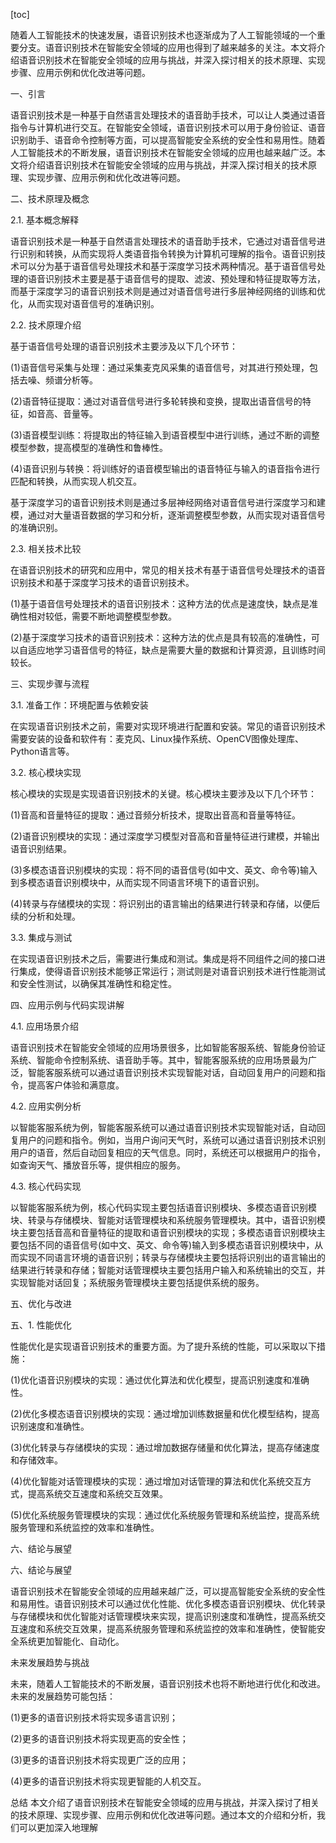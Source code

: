 
[toc]                    
                
                
随着人工智能技术的快速发展，语音识别技术也逐渐成为了人工智能领域的一个重要分支。语音识别技术在智能安全领域的应用也得到了越来越多的关注。本文将介绍语音识别技术在智能安全领域的应用与挑战，并深入探讨相关的技术原理、实现步骤、应用示例和优化改进等问题。

一、引言

语音识别技术是一种基于自然语言处理技术的语音助手技术，可以让人类通过语音指令与计算机进行交互。在智能安全领域，语音识别技术可以用于身份验证、语音识别助手、语音命令控制等方面，可以提高智能安全系统的安全性和易用性。随着人工智能技术的不断发展，语音识别技术在智能安全领域的应用也越来越广泛。本文将介绍语音识别技术在智能安全领域的应用与挑战，并深入探讨相关的技术原理、实现步骤、应用示例和优化改进等问题。

二、技术原理及概念

2.1. 基本概念解释

语音识别技术是一种基于自然语言处理技术的语音助手技术，它通过对语音信号进行识别和转换，从而实现将人类语音指令转换为计算机可理解的指令。语音识别技术可以分为基于语音信号处理技术和基于深度学习技术两种情况。基于语音信号处理的语音识别技术主要是基于语音信号的提取、滤波、预处理和特征提取等方法，而基于深度学习的语音识别技术则是通过对语音信号进行多层神经网络的训练和优化，从而实现对语音信号的准确识别。

2.2. 技术原理介绍

基于语音信号处理的语音识别技术主要涉及以下几个环节：

(1)语音信号采集与处理：通过采集麦克风采集的语音信号，对其进行预处理，包括去噪、频谱分析等。

(2)语音特征提取：通过对语音信号进行多轮转换和变换，提取出语音信号的特征，如音高、音量等。

(3)语音模型训练：将提取出的特征输入到语音模型中进行训练，通过不断的调整模型参数，提高模型的准确性和鲁棒性。

(4)语音识别与转换：将训练好的语音模型输出的语音特征与输入的语音指令进行匹配和转换，从而实现人机交互。

基于深度学习的语音识别技术则是通过多层神经网络对语音信号进行深度学习和建模，通过对大量语音数据的学习和分析，逐渐调整模型参数，从而实现对语音信号的准确识别。

2.3. 相关技术比较

在语音识别技术的研究和应用中，常见的相关技术有基于语音信号处理技术的语音识别技术和基于深度学习技术的语音识别技术。

(1)基于语音信号处理技术的语音识别技术：这种方法的优点是速度快，缺点是准确性相对较低，需要不断地调整模型参数。

(2)基于深度学习技术的语音识别技术：这种方法的优点是具有较高的准确性，可以自适应地学习语音信号的特征，缺点是需要大量的数据和计算资源，且训练时间较长。

三、实现步骤与流程

3.1. 准备工作：环境配置与依赖安装

在实现语音识别技术之前，需要对实现环境进行配置和安装。常见的语音识别技术需要安装的设备和软件有：麦克风、Linux操作系统、OpenCV图像处理库、Python语言等。

3.2. 核心模块实现

核心模块的实现是实现语音识别技术的关键。核心模块主要涉及以下几个环节：

(1)音高和音量特征的提取：通过音频分析技术，提取出音高和音量等特征。

(2)语音识别模块的实现：通过深度学习模型对音高和音量特征进行建模，并输出语音识别结果。

(3)多模态语音识别模块的实现：将不同的语音信号(如中文、英文、命令等)输入到多模态语音识别模块中，从而实现不同语言环境下的语音识别。

(4)转录与存储模块的实现：将识别出的语言输出的结果进行转录和存储，以便后续的分析和处理。

3.3. 集成与测试

在实现语音识别技术之后，需要进行集成和测试。集成是将不同组件之间的接口进行集成，使得语音识别技术能够正常运行；测试则是对语音识别技术进行性能测试和安全性测试，以确保其准确性和稳定性。

四、应用示例与代码实现讲解

4.1. 应用场景介绍

语音识别技术在智能安全领域的应用场景很多，比如智能客服系统、智能身份验证系统、智能命令控制系统、语音助手等。其中，智能客服系统的应用场景最为广泛，智能客服系统可以通过语音识别技术实现智能对话，自动回复用户的问题和指令，提高客户体验和满意度。

4.2. 应用实例分析

以智能客服系统为例，智能客服系统可以通过语音识别技术实现智能对话，自动回复用户的问题和指令。例如，当用户询问天气时，系统可以通过语音识别技术识别用户的语音，然后自动回复相应的天气信息。同时，系统还可以根据用户的指令，如查询天气、播放音乐等，提供相应的服务。

4.3. 核心代码实现

以智能客服系统为例，核心代码实现主要包括语音识别模块、多模态语音识别模块、转录与存储模块、智能对话管理模块和系统服务管理模块。其中，语音识别模块主要包括音高和音量特征的提取和语音识别模块的实现；多模态语音识别模块主要包括不同的语音信号(如中文、英文、命令等)输入到多模态语音识别模块中，从而实现不同语言环境的语音识别；转录与存储模块主要包括将识别出的语言输出的结果进行转录和存储；智能对话管理模块主要包括用户输入和系统输出的交互，并实现智能对话回复；系统服务管理模块主要包括提供系统的服务。

五、优化与改进

五、1. 性能优化

性能优化是实现语音识别技术的重要方面。为了提升系统的性能，可以采取以下措施：

(1)优化语音识别模块的实现：通过优化算法和优化模型，提高识别速度和准确性。

(2)优化多模态语音识别模块的实现：通过增加训练数据量和优化模型结构，提高识别速度和准确性。

(3)优化转录与存储模块的实现：通过增加数据存储量和优化算法，提高存储速度和存储效率。

(4)优化智能对话管理模块的实现：通过增加对话管理的算法和优化系统交互方式，提高系统交互速度和系统交互效果。

(5)优化系统服务管理模块的实现：通过优化系统服务管理和系统监控，提高系统服务管理和系统监控的效率和准确性。

六、结论与展望

六、结论与展望

语音识别技术在智能安全领域的应用越来越广泛，可以提高智能安全系统的安全性和易用性。语音识别技术可以通过优化性能、优化多模态语音识别模块、优化转录与存储模块和优化智能对话管理模块来实现，提高识别速度和准确性，提高系统交互速度和系统交互效果，提高系统服务管理和系统监控的效率和准确性，使智能安全系统更加智能化、自动化。

未来发展趋势与挑战

未来，随着人工智能技术的不断发展，语音识别技术也将不断地进行优化和改进。未来的发展趋势可能包括：

(1)更多的语音识别技术将实现多语言识别；

(2)更多的语音识别技术将实现更高的安全性；

(3)更多的语音识别技术将实现更广泛的应用；

(4)更多的语音识别技术将实现更智能的人机交互。

总结
本文介绍了语音识别技术在智能安全领域的应用与挑战，并深入探讨了相关的技术原理、实现步骤、应用示例和优化改进等问题。通过本文的介绍和分析，我们可以更加深入地理解

